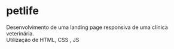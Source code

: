 # petlife <br>
Desenvolvimento de uma landing page responsiva de uma clínica veterinária. <br>
Utilização de HTML, CSS , JS
